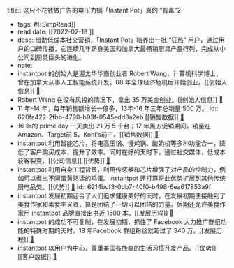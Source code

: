 title:: 这只不花钱做广告的电压力锅「Instant Pot」真的 “有毒”2

- tags: #[[SimpRead]]
- read date: [[2022-02-18  ]]
- desc: 借助低成本社交营销，「Instant Pot」培养出一批 “狂热” 用户，通过用户的口碑传播，它连续几年跻身美国和加拿大最畅销厨具产品行列，完成从小公司到厨具巨头的进化。
- note:
- instantpot 的创始人是渥太华华裔创业者 Robert Wang，计算机科学博士，曾在加拿大从事人工智能系统开发，08 年全球经济危机后开始创业。[[创始人信息]]   [📌](<http://localhost:7026/reading/14?title=这只不花钱做广告的电压力锅「Instant Pot」真的 “有毒”#id=1645180056172>)
- Robert Wang 在没有风投的情况下，拿出 35 万美金创业。[[创始人信息]]   [📌](<http://localhost:7026/reading/14?title=这只不花钱做广告的电压力锅「Instant Pot」真的 “有毒”#id=1645180263484>)
- 11 年-14 年，每年销售额增长一倍多，13年-16 年三年总销量 500 万。
  id:: 620fa422-2fbb-4790-b93f-0545edd8a2eb
  [[销售数据]]   [📌](<http://localhost:7026/reading/14?title=这只不花钱做广告的电压力锅「Instant Pot」真的 “有毒”#id=1645180370690>)
- 16 年的 prime day 一天卖出 21 万 5 千台；17 年黑五促销期间，销量在Amazon、Target前 5，Kohl's前三。[[销售数据]]   [📌](<http://localhost:7026/reading/14?title=这只不花钱做广告的电压力锅「Instant Pot」真的 “有毒”#id=1645180964747>)
- instantpot 利用智能芯片，将电高压锅、慢炖锅、酸奶机等多种功能合一，降低了客户购买成本，提升了效率。同时在好的天时下，通过社交媒体，低成本获客裂变。[[公司信息]]  [[优势]]   [📌](<http://localhost:7026/reading/14?title=这只不花钱做广告的电压力锅「Instant Pot」真的 “有毒”#id=1645181240281>)
- instantpot 利用自身工程背景，利用传感器和芯片增强了对产品的控制力，例如可以煮出不同蛋黄熟读的鸡蛋。instantpot 还打算将此优势扩展到其他传统厨电品类。[[优势]]   [📌](<http://localhost:7026/reading/14?title=这只不花钱做广告的电压力锅「Instant Pot」真的 “有毒”#id=1645181741057>)
  id:: 6214bcf3-0db7-40f0-b498-6ea617853a9f
- instantpot 发展初期迎合了人们追求健康美好的天时，在发展初期便接触到了美食作家和素食主义者，算是团结了一切可以团结的力量。后期还允许美食作家用 instantpot 品牌直接出书近 1500 本。[[发展历程]]   [📌](<http://localhost:7026/reading/14?title=这只不花钱做广告的电压力锅「Instant Pot」真的 “有毒”#id=1645185707271>)
- instantpot 的成功不可复制，在发展初期，抓住了 Facebook 大力推广群组功能的特殊时期的天时。18 年Facebook 群组粉丝就超过了 340 万。[[发展历程]]   [📌](<http://localhost:7026/reading/14?title=这只不花钱做广告的电压力锅「Instant Pot」真的 “有毒”#id=1645185980189>)
- instantpot 以用户为中心，尊重美国各族裔的生活习惯开发产品。[[优势]]  [[客户数据]]   [📌](<http://localhost:7026/reading/14?title=这只不花钱做广告的电压力锅「Instant Pot」真的 “有毒”#id=1645186169175>)